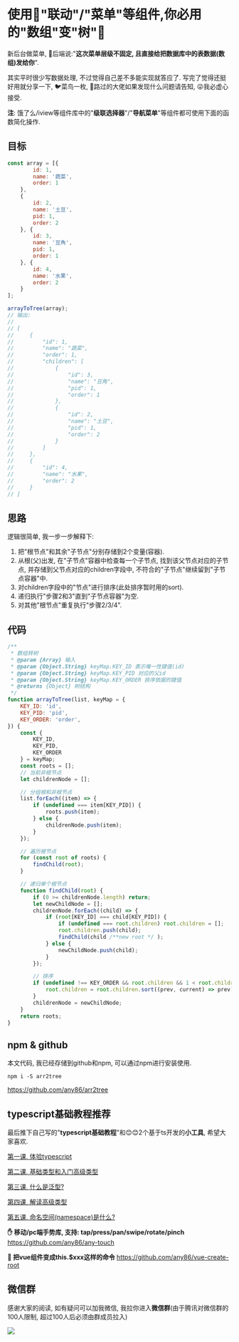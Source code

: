 # 使用🚀"联动"/"菜单"等组件,你必用的"数组"变"树"🌲

新后台做菜单, 👦后端说:"**这次菜单层级不固定, 且直接给把数据库中的表数据(数组)发给你**".
 
其实平时很少写数据处理, 不过觉得自己差不多能实现就答应了. 写完了觉得还挺好用就分享一下, 🐦菜鸟一枚, 👨路过的大佬如果发现什么问题请告知, 😜我必虚心接受.

**注**: 饿了么/iview等组件库中的"**级联选择器**"/"**导航菜单**"等组件都可使用下面的函数简化操作.

## 目标
```javascript
const array = [{
        id: 1,
        name: '蔬菜',
        order: 1
    },
    {
        id: 2,
        name: '土豆',
        pid: 1,
        order: 2
    }, {
        id: 3,
        name: '豆角',
        pid: 1,
        order: 1
    }, {
        id: 4,
        name: '水果',
        order: 2
    }
];

arrayToTree(array);
// 输出:
// 
// [
//     {
//         "id": 1,
//         "name": "蔬菜",
//         "order": 1,
//         "children": [
//             {
//                 "id": 3,
//                 "name": "豆角",
//                 "pid": 1,
//                 "order": 1
//             },
//             {
//                 "id": 2,
//                 "name": "土豆",
//                 "pid": 1,
//                 "order": 2
//             }
//         ]
//     },
//     {
//         "id": 4,
//         "name": "水果",
//         "order": 2
//     }
// ]

```

## 思路
逻辑很简单, 我一步一步解释下:
1. 把"根节点"和其余"子节点"分别存储到2个变量(容器).
2. 从根(父)出发, 在"子节点"容器中检查每一个子节点, 找到该父节点对应的子节点, 并存储到父节点对应的children字段中, 不符合的"子节点"继续留到"子节点容器"中.
3. 对children字段中的"节点"进行排序(此处排序暂时用的sort).
4. 递归执行"步骤2和3"直到"子节点容器"为空.
5. 对其他"根节点"重复执行"步骤2/3/4".

## 代码
```javascript
/**
 * 数组转树
 * @param {Array} 输入
 * @param {Object.String} keyMap.KEY_ID 表示唯一性键值(id)
 * @param {Object.String} keyMap.KEY_PID 对应的父id
 * @param {Object.String} keyMap.KEY_ORDER 排序依据的键值
 * @returns {Object} 树结构
 */
function arrayToTree(list, keyMap = {
    KEY_ID: 'id',
    KEY_PID: 'pid',
    KEY_ORDER: 'order',
}) {
    const {
        KEY_ID,
        KEY_PID,
        KEY_ORDER
    } = keyMap;
    const roots = [];
    // 当前非根节点
    let childrenNode = [];

    // 分组根和非根节点
    list.forEach((item) => {
        if (undefined === item[KEY_PID]) {
            roots.push(item);
        } else {
            childrenNode.push(item);
        }
    });

    // 遍历根节点
    for (const root of roots) {
        findChild(root);
    }

    // 递归单个根节点
    function findChild(root) {
        if (0 >= childrenNode.length) return;
        let newChildNode = [];
        childrenNode.forEach((child) => {
            if (root[KEY_ID] === child[KEY_PID]) {
                if (undefined === root.children) root.children = [];
                root.children.push(child);
                findChild(child /**new root */ );
            } else {
                newChildNode.push(child);
            }
        });

        // 排序
        if (undefined !== KEY_ORDER && root.children && 1 < root.children.length) {
            root.children = root.children.sort((prev, current) => prev[KEY_ORDER] - current[KEY_ORDER]);
        }
        childrenNode = newChildNode;
    }
    return roots;
}
```

## npm & github
本文代码, 我已经存储到github和npm, 可以通过npm进行安装使用.
```shell
npm i -S arr2tree
```
https://github.com/any86/arr2tree

## typescript基础教程推荐
最后推下自己写的"**typescript基础教程**"和😊😊2个基于ts开发的**小工具**, 希望大家喜欢.

[第一课, 体验typescript](https://juejin.im/post/5d19ad6de51d451063431864)

[第二课, 基础类型和入门高级类型](https://juejin.im/post/5d1af3426fb9a07ed4411a9b)

[第三课, 什么是泛型?](https://juejin.im/post/5d27f160e51d45108223fcf9)

[第四课, 解读高级类型](https://juejin.im/post/5d3fe80fe51d456206115987)

[第五课, 命名空间(namespace)是什么?](https://juejin.im/post/5d5d04dfe51d4561af16dd24)


**✋ 移动/pc端手势库, 支持: tap/press/pan/swipe/rotate/pinch**
https://github.com/any86/any-touch

**🍭 把vue组件变成this.$xxx这样的命令**
https://github.com/any86/vue-create-root

## 微信群
感谢大家的阅读, 如有疑问可以加我微信, 我拉你进入**微信群**(由于腾讯对微信群的100人限制, 超过100人后必须由群成员拉入)

![](https://user-gold-cdn.xitu.io/2019/9/19/16d474d245b69492?w=512&h=512&f=jpeg&s=27137)
